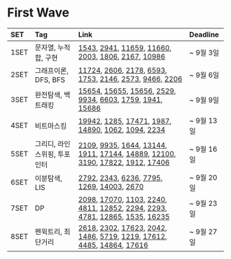# First Wave

|SET|Tag|Link|Deadline|
|:---|:---|:---|:---|
|1SET|문자열, 누적합, 구현| [1543](https://www.acmicpc.net/problem/1543), [2941](https://www.acmicpc.net/problem/2941), [11659](https://www.acmicpc.net/problem/11659), [11660](https://www.acmicpc.net/problem/11660), [2003](https://www.acmicpc.net/problem/2003), [1806](https://www.acmicpc.net/problem/1806), [2167](https://www.acmicpc.net/problem/2167), [10986](https://www.acmicpc.net/problem/10986)| ~ 9월 3일 |
|2SET|그래프이론, DFS, BFS| [11724](https://www.acmicpc.net/problem/11724), [2606](https://www.acmicpc.net/problem/2606), [2178](https://www.acmicpc.net/problem/2178), [6593](https://www.acmicpc.net/problem/6593), [1753](https://www.acmicpc.net/problem/1753), [2146](https://www.acmicpc.net/problem/2146), [2573](https://www.acmicpc.net/problem/2573), [9466](https://www.acmicpc.net/problem/9466), [2206](https://www.acmicpc.net/problem/2206) | ~ 9월 6일 |
|3SET|완전탐색, 백트래킹| [15654](https://www.acmicpc.net/problem/15654), [15655](https://www.acmicpc.net/problem/15655), [15656](https://www.acmicpc.net/problem/15656), [2529](https://www.acmicpc.net/problem/2529), [9934](https://www.acmicpc.net/problem/9934), [6603](https://www.acmicpc.net/problem/6603), [1759](https://www.acmicpc.net/problem/1759), [1941](https://www.acmicpc.net/problem/1941), [15686](https://www.acmicpc.net/problem/15686) | ~ 9월 9일 |
|4SET|비트마스킹| [19942](https://www.acmicpc.net/problem/19942), [1285](https://www.acmicpc.net/problem/1285), [17471](https://www.acmicpc.net/problem/17471), [1987](https://www.acmicpc.net/problem/1987), [14890](https://www.acmicpc.net/problem/14890), [1062](https://www.acmicpc.net/problem/1062), [1094](https://www.acmicpc.net/problem/1094), [2234](https://www.acmicpc.net/problem/2234) | ~ 9월 13일 |
|5SET|그리디, 라인스위핑, 투포인터| [2109](https://www.acmicpc.net/problem/2109), [9935](https://www.acmicpc.net/problem/9935), [1644](https://www.acmicpc.net/problem/1644), [13144](https://www.acmicpc.net/problem/13144), [1911](https://www.acmicpc.net/problem/1911), [17144](https://www.acmicpc.net/problem/17144), [14889](https://www.acmicpc.net/problem/14889), [12100](https://www.acmicpc.net/problem/12100), [3190](https://www.acmicpc.net/problem/3190), [17822](https://www.acmicpc.net/problem/17822), [1912](https://www.acmicpc.net/problem/1912), [17406](https://www.acmicpc.net/problem/17406) | ~ 9월 16일 |
|6SET|이분탐색, LIS| [2792](https://www.acmicpc.net/problem/2792), [2343](https://www.acmicpc.net/problem/2343), [6236](https://www.acmicpc.net/problem/6236), [7795](https://www.acmicpc.net/problem/7795), [1269](https://www.acmicpc.net/problem/1269), [14003](https://www.acmicpc.net/problem/14003), [2670](https://www.acmicpc.net/problem/2670) | ~ 9월 20일 |
|7SET|DP| [2098](https://www.acmicpc.net/problem/2098), [17070](https://www.acmicpc.net/problem/17070), [1103](https://www.acmicpc.net/problem/1103), [2240](https://www.acmicpc.net/problem/2240), [4811](https://www.acmicpc.net/problem/4811), [12852](https://www.acmicpc.net/problem/12852), [2294](https://www.acmicpc.net/problem/2294), [2293](https://www.acmicpc.net/problem/2293), [4781](https://www.acmicpc.net/problem/4781), [12865](https://www.acmicpc.net/problem/12865), [1535](https://www.acmicpc.net/problem/1535), [16235](https://www.acmicpc.net/problem/16235) | ~ 9월 23일 |
|8SET|펜윅트리, 최단거리| [2618](https://www.acmicpc.net/problem/2618), [2302](https://www.acmicpc.net/problem/2302), [17623](https://www.acmicpc.net/problem/17623), [2042](https://www.acmicpc.net/problem/2042), [1486](https://www.acmicpc.net/problem/1486), [5719](https://www.acmicpc.net/problem/5719), [1219](https://www.acmicpc.net/problem/1219), [17612](https://www.acmicpc.net/problem/17612), [4485](https://www.acmicpc.net/problem/4485), [14864](https://www.acmicpc.net/problem/14864), [17616](https://www.acmicpc.net/problem/17616) | ~ 9월 27일 |
